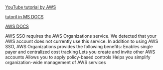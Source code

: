 [YouTube tutorial by AWS](https://youtu.be/WSd0POCqklY)

[tutoril in MS DOCS](https://docs.microsoft.com/en-us/azure/active-directory/saas-apps/amazon-web-service-tutorial)

[AWS DOCS](https://docs.aws.amazon.com/singlesignon/latest/userguide/azure-ad-idp.html)

AWS SSO requires the AWS Organizations  service.
We detected that your AWS account does not currently use this service.
In addition to using AWS SSO, AWS Organizations provides the following benefits:
Enables single payer and centralized cost tracking
Lets you create and invite other AWS accounts
Allows you to apply policy-based controls
Helps you simplify organization-wide management of AWS services
